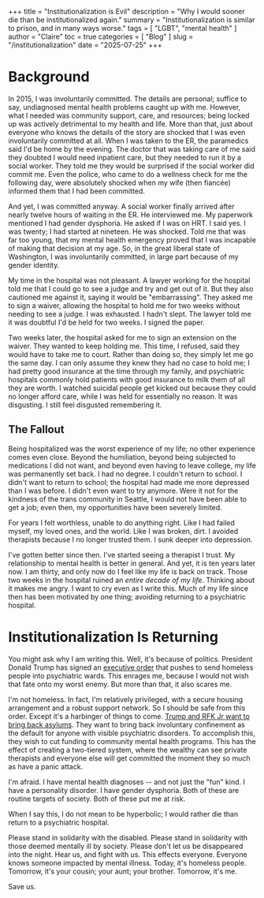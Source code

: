 +++
title = "Institutionalization is Evil"
description = "Why I would sooner die than be institutionalized again."
summary = "Institutionalization is similar to prison, and in many ways worse."
tags = [ "LGBT", "mental health" ]
author = "Claire"
toc = true
categories = [ "Blog" ]
slug = "/institutionalization"
date = "2025-07-25"
+++
# Background

In 2015, I was involuntarily committed. The details are personal; suffice to say, undiagnosed mental health problems caught up with me. However, what I needed was community support, care, and resources; being locked up was actively detrimental to my health and life. More than that, just about everyone who knows the details of the story are shocked that I was even involuntarily committed at all. When I was taken to the ER, the paramedics said I'd be home by the evening. The doctor that was taking care of me said they doubted I would need inpatient care, but they needed to run it by a social worker. They told me they would be surprised if the social worker did commit me. Even the police, who came to do a wellness check for me the following day, were absolutely shocked when my wife (then fiancée) informed them that I had been committed.

And yet, I was committed anyway. A social worker finally arrived after nearly twelve hours of waiting in the ER. He interviewed me. My paperwork mentioned I had gender dysphoria. He asked if I was on HRT. I said yes. I was twenty; I had started at nineteen. He was shocked. Told me that was far too young, that my mental health emergency proved that I was incapable of making that decision at my age. So, in the great liberal state of Washington, I was involuntarily committed, in large part because of my gender identity.

My time in the hospital was not pleasant. A lawyer working for the hospital told me that I could go to see a judge and try and get out of it. But they also cautioned me against it, saying it would be "embarrassing". They asked me to sign a waiver, allowing the hospital to hold me for two weeks without needing to see a judge. I was exhausted. I hadn't slept. The lawyer told me it was doubtful I'd be held for two weeks. I signed the paper.

Two weeks later, the hospital asked for me to sign an extension on the waiver. They wanted to keep holding me. This time, I refused, said they would have to take me to court. Rather than doing so, they simply let me go the same day. I can only assume they knew they had no case to hold me; I had pretty good insurance at the time through my family, and psychiatric hospitals commonly hold patients with good insurance to milk them of all they are worth. I watched suicidal people get kicked out because they could no longer afford care, while I was held for essentially no reason. It was disgusting. I still feel disgusted remembering it.

## The Fallout

Being hospitalized was the worst experience of my life; no other experience comes even close. Beyond the humiliation, beyond being subjected to medications I did not want, and beyond even having to leave college, my life was permanently set back. I had no degree. I couldn't return to school. I didn't want to return to school; the hospital had made me more depressed than I was before. I didn't even want to try anymore. Were it not for the kindness of the trans community in Seattle, I would not have been able to get a job; even then, my opportunities have been severely limited.

For years I felt worthless, unable to do anything right. Like I had failed myself, my loved ones, and the world. Like I was broken, dirt. I avoided therapists because I no longer trusted them. I sunk deeper into depression. 

I've gotten better since then. I've started seeing a therapist I trust. My relationship to mental health is better in general. And yet, it is ten years later now. I am thirty, and only now do I feel like my life is back on track. Those two weeks in the hospital ruined an *entire decade of my life*. Thinking about it makes me angry. I want to cry even as I write this. Much of my life since then has been motivated by one thing; avoiding returning to a psychiatric hospital.

# Institutionalization Is Returning

You might ask why I am writing this. Well, it's because of politics. President Donald Trump has signed an [executive order](https://www.whitehouse.gov/presidential-actions/2025/07/ending-crime-and-disorder-on-americas-streets/) that pushes to send homeless people into psychiatric wards. This enrages me, because I would not wish that fate onto my worst enemy. But more than that, it also scares me.

I'm not homeless. In fact, I'm relatively privileged, with a secure housing arrangement and a robust support network. So I should be safe from this order. Except it's a harbinger of things to come. [Trump and RFK Jr want to bring back asylums](https://www.theguardian.com/commentisfree/2025/apr/27/psychiatric-incarceration-mental-illness). They want to bring back involuntary confinement as the default for anyone with visible psychiatric disorders. To accomplish this, they wish to cut funding to community mental health programs. This has the effect of creating a two-tiered system, where the wealthy can see private therapists and everyone else will get committed the moment they so much as have a panic attack.

I'm afraid. I have mental health diagnoses -- and not just the "fun" kind. I have a personality disorder. I have gender dysphoria. Both of these are routine targets of society. Both of these put me at risk.

When I say this, I do not mean to be hyperbolic; I would rather die than return to a psychiatric hospital.

Please stand in solidarity with the disabled. Please stand in solidarity with those deemed mentally ill by society. Please don't let us be disappeared into the night. Hear us, and fight with us. This effects everyone. Everyone knows someone impacted by mental illness. Today, it's homeless people. Tomorrow, it's your cousin; your aunt; your brother. Tomorrow, it's me.

Save us.